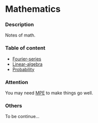 # Mathematics

### Description
Notes of math.

### Table of content
* [Fourier-series](Fourier-series)
* [Linear-algebra](Linear-algebra)
* [Probability](Probability)

### Attention
You may need [MPE](https://shd101wyy.github.io/markdown-preview-enhanced/#/) to make things go well.

### Others 
To be continue...
